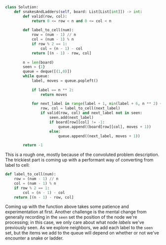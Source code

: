 ```python
class Solution:
    def snakesAndLadders(self, board: List[List[int]]) -> int:
        def valid(row, col):
            return 0 <= row < n and 0 <= col < n
        
        def label_to_cell(num):
            row = (num - 1) // n
            col = (num - 1) % n
            if row % 2 == 1:
                col = (n - 1) - col
            return [(n - 1) - row, col]
        
        n = len(board)
        seen = {1}
        queue = deque([(1,0)])
        while queue:
            label, moves = queue.popleft()
            
            if label == n ** 2:
                return moves
            
            for next_label in range(label + 1, min(label + 6, n ** 2) + 1):
                row, col = label_to_cell(next_label)
                if valid(row, col) and next_label not in seen:
                    seen.add(next_label)
                    if board[row][col] != -1:
                        queue.append((board[row][col], moves + 1))
                    else:
                        queue.append((next_label, moves + 1))
                        
        return -1
```

This is a rough one, mostly because of the convoluted problem description. The trickiest part is coming up with a performant way of converting from label to cell:

```python
def label_to_cell(num):
    row = (num - 1) // n
    col = (num - 1) % n
    if row % 2 == 1:
        col = (n - 1) - col
    return [(n - 1) - row, col]
```

Coming up with the function above takes some patience and experimentation at first. Another challenge is the mental change from generally recording in the `seen` set the position of the node we're processing; in this case, we only care about what node *labels* we've previously seen. As we explore neighbors, we add each label to the `seen` set, but the items we add to the queue will depend on whether or not we've encounter a snake or ladder.